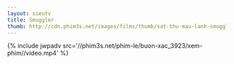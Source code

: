 ```yaml
---
layout: sieutv
title: Smuggler
thumb: http://cdn.phim3s.net/images/films/thumb/sat-thu-mau-lanh-smuggler-2012.jpg
---
```

{% include jwpadv src='//phim3s.net/phim-le/buon-xac_3923/xem-phim//video.mp4' %}